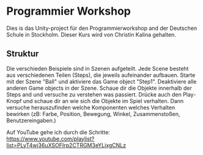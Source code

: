 # Programmier Workshop
 
Dies is das Unity-project für den Programmierworkshop and der Deutschen Schule in Stockholm. Dieser Kurs wird von Christin Kalina gehalten.

## Struktur
Die verschieden Beispiele sind in Szenen aufgeteilt. Jede Scene besteht aus verschiedenen Teilen (Steps), die jeweils aufeinander aufbauen. Starte mit der Szene "Ball" und aktiviere das Game object "Step1". Deaktiviere alle anderen Game objects in der Szene. Schaue dir die Objekte innerhalb der Steps and und versuche zu verstehen was passiert.
Drücke auch den Play-Knopf und schaue dir an wie sich die Objekte im Spiel verhalten. Dann versuche herauszufinden welche Komponenten welches Verhalten bewirken (zB: Farbe, Position, Bewegung, Winkel, Zusammenstoßen, Benutzereingaben.)

Auf YouTube gehe ich durch die Schritte: https://www.youtube.com/playlist?list=PLyT4wj36uXSOFIrp2CTRGM3eYLjxgCNLz
